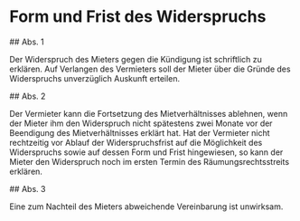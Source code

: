 # Form und Frist des Widerspruchs



\#\# Abs. 1

 Der Widerspruch des Mieters gegen die Kündigung ist schriftlich zu erklären. Auf Verlangen des Vermieters soll der Mieter über die Gründe des Widerspruchs unverzüglich Auskunft erteilen.

\#\# Abs. 2

 Der Vermieter kann die Fortsetzung des Mietverhältnisses ablehnen, wenn der Mieter ihm den Widerspruch nicht spätestens zwei Monate vor der Beendigung des Mietverhältnisses erklärt hat. Hat der Vermieter nicht rechtzeitig vor Ablauf der Widerspruchsfrist auf die Möglichkeit des Widerspruchs sowie auf dessen Form und Frist hingewiesen, so kann der Mieter den Widerspruch noch im ersten Termin des Räumungsrechtsstreits erklären.

\#\# Abs. 3

 Eine zum Nachteil des Mieters abweichende Vereinbarung ist unwirksam. 

